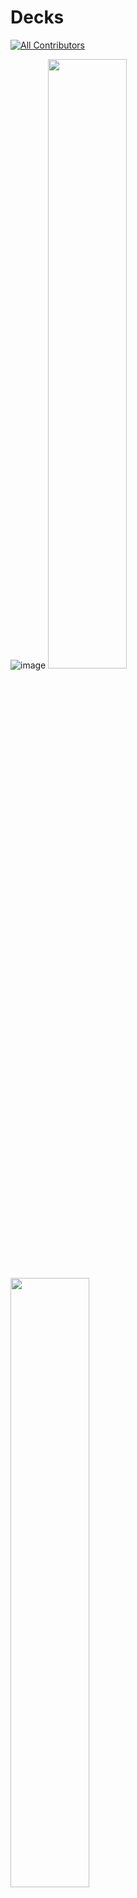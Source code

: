 
# Decks <!-- ALL-CONTRIBUTORS-BADGE:START - Do not remove or modify this section -->
[![All Contributors](https://img.shields.io/badge/all_contributors-3-orange.svg?style=flat-square)](#contributors-)
<!-- ALL-CONTRIBUTORS-BADGE:END -->

![image](https://user-images.githubusercontent.com/54434107/113741998-7692e800-9702-11eb-8015-2e7c80d489ce.png)
<img src="https://user-images.githubusercontent.com/54434107/113741938-65e27200-9702-11eb-984d-4511a5446d14.png" width="50%" height="50%"><img src="https://user-images.githubusercontent.com/54434107/113742201-a9d57700-9702-11eb-9da0-61a5e85a2a5b.png" width="50%" height="50%">
<img src="https://user-images.githubusercontent.com/54434107/113742311-c96c9f80-9702-11eb-901e-9ee6abe93784.png" width="50%" height="50%"><img src="https://user-images.githubusercontent.com/54434107/113742429-e99c5e80-9702-11eb-9797-cce0de5879ea.png" width="50%" height="50%">
<img src="https://user-images.githubusercontent.com/54434107/113742527-fe78f200-9702-11eb-9290-b1dc368ae1d6.png" width="50%" height="50%"><img src="https://user-images.githubusercontent.com/54434107/113742618-118bc200-9703-11eb-924c-6b2f577f7e17.png" width="50%" height="50%">
<img src="https://user-images.githubusercontent.com/54434107/113742654-1e101a80-9703-11eb-92bc-bd18d9b634dc.png" width="50%" height="50%">


Decks is an web application that allows users to generate and share their own digital flash cards and practice learning them in a fun, intuitive way with their friends.

The app was written entirely in Typescript and was developed by a team of 3 developers who are mentioned below. 👱‍♂️🧔👩


## Tech Stack 🖥

- Typescript
- React
- Redux
- Express.js
- PostgreSQL
- Firebase


## Installation Guide ⌨️

1. Fork and clone this repo
2. Run `npm install` in the client folder
3. Run `npm install` in the server folder
4. In the server folder, run `node index.ts`
5. In the client folder, run `npm start` and the application will launch in your browser


## Contributors 🐾


<!-- ALL-CONTRIBUTORS-LIST:START - Do not remove or modify this section -->
<!-- prettier-ignore-start -->
<!-- markdownlint-disable -->
<table>
  <tr>
    <td align="center"><a href="https://www.linkedin.com/in/carlaastrain/"><img src="https://avatars.githubusercontent.com/u/75937847?v=4?s=150" width="150px;" alt=""/><br /><sub><b>Carla Astrain </b></sub></a><br /><a href="https://github.com/smartin88/Decks/commits?author=carlaastrain" title="Code">💻</a> <a href="#design-carlaastrain" title="Design">🎨</a></td>
    <td align="center"><a href="https://www.linkedin.com/in/shaun-martin-5860ba45/"><img src="https://avatars.githubusercontent.com/u/74296786?v=4?s=150" width="150px;" alt=""/><br /><sub><b>Shaun Martin</b></sub></a><br /><a href="https://github.com/smartin88/Decks/commits?author=smartin88" title="Code">💻</a> <a href="#design-smartin88" title="Design">🎨</a></td>
    <td align="center"><a href="https://www.linkedin.com/in/draguhn/"><img src="https://avatars.githubusercontent.com/u/54434107?v=4?s=150" width="150px;" alt=""/><br /><sub><b>Max Draguhn</b></sub></a><br /><a href="https://github.com/smartin88/Decks/commits?author=draguhn" title="Code">💻</a> <a href="#design-draguhn" title="Design">🎨</a></td>
  </tr>
</table>

<!-- markdownlint-restore -->
<!-- prettier-ignore-end -->

<!-- ALL-CONTRIBUTORS-LIST:END -->

